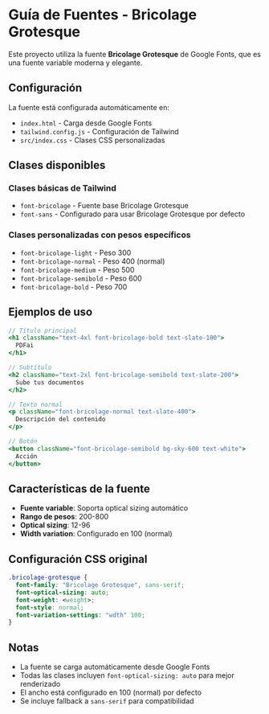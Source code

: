 # Guía de Fuentes - Bricolage Grotesque

Este proyecto utiliza la fuente **Bricolage Grotesque** de Google Fonts, que es una fuente variable moderna y elegante.

## Configuración

La fuente está configurada automáticamente en:

- `index.html` - Carga desde Google Fonts
- `tailwind.config.js` - Configuración de Tailwind
- `src/index.css` - Clases CSS personalizadas

## Clases disponibles

### Clases básicas de Tailwind

- `font-bricolage` - Fuente base Bricolage Grotesque
- `font-sans` - Configurado para usar Bricolage Grotesque por defecto

### Clases personalizadas con pesos específicos

- `font-bricolage-light` - Peso 300
- `font-bricolage-normal` - Peso 400 (normal)
- `font-bricolage-medium` - Peso 500
- `font-bricolage-semibold` - Peso 600
- `font-bricolage-bold` - Peso 700

## Ejemplos de uso

```jsx
// Título principal
<h1 className="text-4xl font-bricolage-bold text-slate-100">
  PDFai
</h1>

// Subtítulo
<h2 className="text-2xl font-bricolage-semibold text-slate-200">
  Sube tus documentos
</h2>

// Texto normal
<p className="font-bricolage-normal text-slate-400">
  Descripción del contenido
</p>

// Botón
<button className="font-bricolage-semibold bg-sky-600 text-white">
  Acción
</button>
```

## Características de la fuente

- **Fuente variable**: Soporta optical sizing automático
- **Rango de pesos**: 200-800
- **Optical sizing**: 12-96
- **Width variation**: Configurado en 100 (normal)

## Configuración CSS original

```css
.bricolage-grotesque {
  font-family: "Bricolage Grotesque", sans-serif;
  font-optical-sizing: auto;
  font-weight: <weight>;
  font-style: normal;
  font-variation-settings: "wdth" 100;
}
```

## Notas

- La fuente se carga automáticamente desde Google Fonts
- Todas las clases incluyen `font-optical-sizing: auto` para mejor renderizado
- El ancho está configurado en 100 (normal) por defecto
- Se incluye fallback a `sans-serif` para compatibilidad
